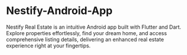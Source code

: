 # Nestify-Android-App
Nestify Real Estate is an intuitive Android app built with Flutter and Dart. Explore properties effortlessly, find your dream home, and access comprehensive listing details, delivering an enhanced real estate experience right at your fingertips.
